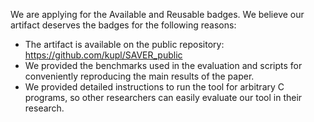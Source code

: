 We are applying for the Available and Reusable badges. We believe our artifact deserves the badges for the following reasons:
* The artifact is available on the public repository: https://github.com/kupl/SAVER_public
* We provided the benchmarks used in the evaluation and scripts for conveniently reproducing the main results of the paper.
* We provided detailed instructions to run the tool for arbitrary C programs, so other researchers can easily evaluate our tool in their research.
